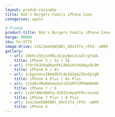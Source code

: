 ```yaml
---
layout: produk-casinghp
title: Bob's Burgers Family iPhone Case
categories: apple

# Produk
product-title: Bob's Burgers Family iPhone Case
harga: 90000
sku: hn-0775
image-drive: 1vGi3wekQWIN6l_b0nt2fa_rPX2--uW99
gallery:
  - url: 1bk9c15RjxnRRLikJpyNexzLsDlrpTaOL
    title: iPhone 5 / 5s / SE
  - url: 1Y4rS6JD8aDRanPkL8N3ukV3XA8qxQL0H
    title: iPhone 6 / 6s
  - url: 1cGgzn4vsIBmQdbfL8e1U3gq2IbnZp3gR
    title: iPhone 6 Plus / 6s Plus
  - url: 1j5dAvVMu6kbow2wtvEVGMTV3MhWmN40K
    title: iPhone 7 / 8
  - url: 1id4l9NtARNYq-559ISuKoqYFMcrnvsmZ
    title: iPhone 7 Plus / 8 Plus
  - url: 1vGi3wekQWIN6l_b0nt2fa_rPX2--uW99
    title: iPhone X
---
```

